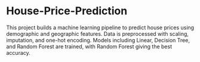 # House-Price-Prediction
This project builds a machine learning pipeline to predict house prices using demographic and geographic features. Data is preprocessed with scaling, imputation, and one-hot encoding. Models including Linear, Decision Tree, and Random Forest are trained, with Random Forest giving the best accuracy.
